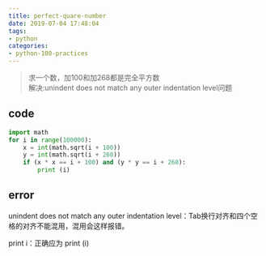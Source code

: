 ```yaml
---
title: perfect-quare-number
date: 2019-07-04 17:48:04
tags:
- python
categories:
- python-100-practices
---
```


<blockquote class="blockquote-center">求一个数，加100和加268都是完全平方数<br>解决:unindent does not match any outer indentation level问题
</blockquote>

<!--more-->

## code
```python
import math
for i in range(100000):
	x = int(math.sqrt(i + 100))
	y = int(math.sqrt(i + 268))
	if (x * x == i + 100) and (y * y == i + 268):
		print (i)
```

## error
unindent does not match any outer indentation level：Tab换行对齐和四个空格的对齐不能混用，混用会这样报错。

print i：正确应为 print (i)

